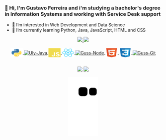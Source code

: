 ### 👋 Hi, I'm Gustavo Ferreira and i'm studying a bachelor's degree in Information Systems and working with Service Desk support
- 👀 I’m interested in Web Development and Data Science
- 🌱 I’m currently learning Python, Java, JavaScript, HTML and CSS

<div align="center">
  <a href="https://github.com/gussfer">
  <img height="180em" src="https://github-readme-stats.vercel.app/api?username=gussfer&show_icons=true&theme=onedark&include_all_commits=true&count_private=false&border_radius=10&hide_border=true"/>
  <img height="180em" src="https://github-readme-stats.vercel.app/api/top-langs/?username=gussfer&layout=compact&langs_count=7&theme=onedark&border_radius=10&hide_border=true"/>
</div>
<div style="display: inline_block" align="center"><br>
  <img align="center" alt="Guss-Python" height="30" width="40" src="https://raw.githubusercontent.com/devicons/devicon/master/icons/python/python-original.svg">
  <img align="center" alt="Uly-Java" height="30" width="40" src="https://cdn.jsdelivr.net/gh/devicons/devicon/icons/java/java-original.svg">
  <img align="center" alt="Guss-Js" height="30" width="40" src="https://raw.githubusercontent.com/devicons/devicon/master/icons/javascript/javascript-plain.svg">
  <img align="center" alt="Guss-React" height="30" width="40" src="https://raw.githubusercontent.com/devicons/devicon/master/icons/react/react-original.svg">
  <img align="center" alt="Guss-Node" height="30" width="40" src="https://cdn.jsdelivr.net/gh/devicons/devicon/icons/nodejs/nodejs-original.svg">
  <img align="center" alt="Guss-HTML" height="30" width="40" src="https://raw.githubusercontent.com/devicons/devicon/master/icons/html5/html5-original.svg">
  <img align="center" alt="Guss-CSS" height="30" width="40" src="https://raw.githubusercontent.com/devicons/devicon/master/icons/css3/css3-original.svg">
  <img align="center" alt="Guss-Git" height="30" width="40" src="https://cdn.jsdelivr.net/gh/devicons/devicon/icons/git/git-original.svg">
</div>
  
  ##
 
  
<div align="center">
<a href="https://www.linkedin.com/in/gustavo-ferreira-1484811ba/" target="_blank"><img src="https://img.shields.io/badge/-LinkedIn-%230077B5?style=for-the-badge&logo=linkedin&logoColor=white" target="_blank"></a>
<a href="https://wa.me/5511959981702?text=Ol%C3%A1%2C+tudo+bem+%3F" target="_blank"><img src="https://img.shields.io/badge/WhatsApp-25D366?style=for-the-badge&logo=whatsapp&logoColor=white" target="_blank"></a>
 
  ![Snake animation](https://github.com/gussfer/gussfer/blob/output/github-contribution-grid-snake.svg)
 
</div>


